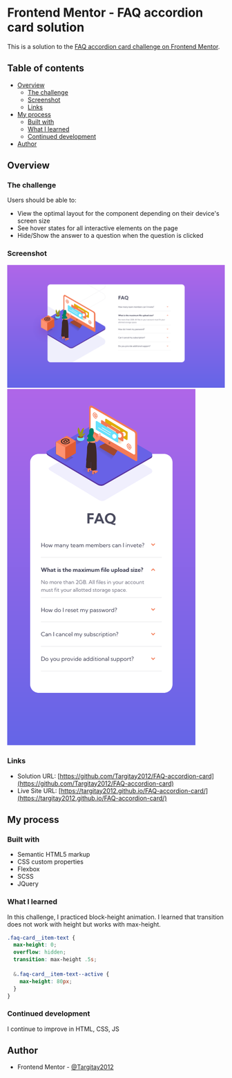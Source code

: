 # Frontend Mentor - FAQ accordion card solution

This is a solution to the [FAQ accordion card challenge on Frontend Mentor](https://www.frontendmentor.io/challenges/faq-accordion-card-XlyjD0Oam).

## Table of contents

- [Overview](#overview)
  - [The challenge](#the-challenge)
  - [Screenshot](#screenshot)
  - [Links](#links)
- [My process](#my-process)
  - [Built with](#built-with)
  - [What I learned](#what-i-learned)
  - [Continued development](#continued-development)
- [Author](#author)


## Overview

### The challenge

Users should be able to:

- View the optimal layout for the component depending on their device's screen size
- See hover states for all interactive elements on the page
- Hide/Show the answer to a question when the question is clicked

### Screenshot

![](./screenshot-1.jpg)
![](./screenshot-2.jpg)

### Links

- Solution URL: [https://github.com/Targitay2012/FAQ-accordion-card](https://github.com/Targitay2012/FAQ-accordion-card)
- Live Site URL: [https://targitay2012.github.io/FAQ-accordion-card/](https://targitay2012.github.io/FAQ-accordion-card/)

## My process

### Built with

- Semantic HTML5 markup
- CSS custom properties
- Flexbox
- SCSS
- JQuery

### What I learned

In this challenge, I practiced block-height animation. I learned that transition does not work with height but works with max-height.

```scss
.faq-card__item-text {
  max-height: 0;
  overflow: hidden;
  transition: max-height .5s;

  &.faq-card__item-text--active {
    max-height: 80px;
  }
}
```

### Continued development

I continue to improve in HTML, CSS, JS

## Author

- Frontend Mentor - [@Targitay2012](https://www.frontendmentor.io/profile/Targitay2012)
